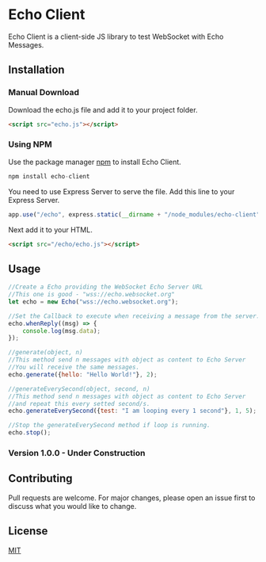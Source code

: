 # Echo Client

Echo Client is a client-side JS library to test WebSocket with Echo Messages.

## Installation

### Manual Download
Download the echo.js file and add it to your project folder.

```html
<script src="echo.js"></script>
```

### Using NPM
Use the package manager [npm](https://www.npmjs.com/get-npm) to install Echo Client.

```js
npm install echo-client
```

You need to use Express Server to serve the file.
Add this line to your Express Server.

```js
app.use("/echo", express.static(__dirname + "/node_modules/echo-client"));
```
Next add it to your HTML.

```html
<script src="/echo/echo.js"></script>
```

## Usage

```js
//Create a Echo providing the WebSocket Echo Server URL
//This one is good - "wss://echo.websocket.org"
let echo = new Echo("wss://echo.websocket.org");

//Set the Callback to execute when receiving a message from the server. 
echo.whenReply((msg) => {
    console.log(msg.data);
});

//generate(object, n)
//This method send n messages with object as content to Echo Server
//You will receive the same messages.
echo.generate({hello: "Hello World!"}, 2);

//generateEverySecond(object, second, n)
//This method send n messages with object as content to Echo Server
//and repeat this every setted second/s.
echo.generateEverySecond({test: "I am looping every 1 second"}, 1, 5);

//Stop the generateEverySecond method if loop is running.
echo.stop();
```

### Version 1.0.0 - Under Construction

## Contributing
Pull requests are welcome. For major changes, please open an issue first to discuss what you would like to change.

## License
[MIT](https://choosealicense.com/licenses/mit/)
